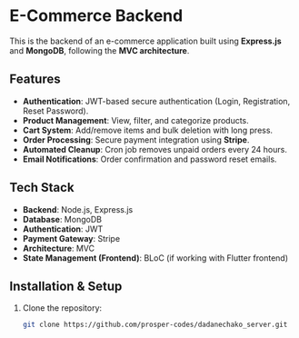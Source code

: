 # E-Commerce Backend

This is the backend of an e-commerce application built using **Express.js** and **MongoDB**, following the **MVC architecture**.

## Features

- **Authentication**: JWT-based secure authentication (Login, Registration, Reset Password).  
- **Product Management**: View, filter, and categorize products.  
- **Cart System**: Add/remove items and bulk deletion with long press.  
- **Order Processing**: Secure payment integration using **Stripe**.  
- **Automated Cleanup**: Cron job removes unpaid orders every 24 hours.  
- **Email Notifications**: Order confirmation and password reset emails.  

## Tech Stack

- **Backend**: Node.js, Express.js  
- **Database**: MongoDB  
- **Authentication**: JWT  
- **Payment Gateway**: Stripe  
- **Architecture**: MVC  
- **State Management (Frontend)**: BLoC (if working with Flutter frontend)  

## Installation & Setup

1. Clone the repository:
   ```sh
   git clone https://github.com/prosper-codes/dadanechako_server.git
  
